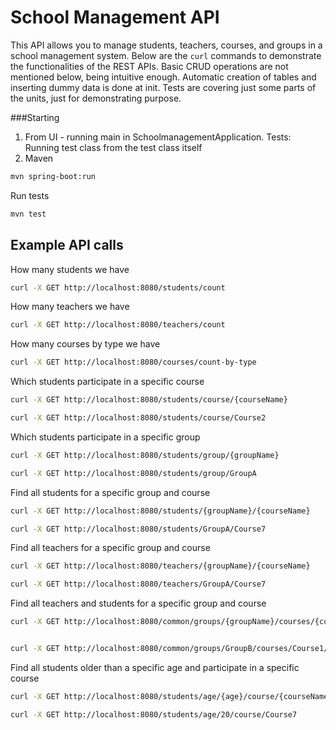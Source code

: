 # School Management API

This API allows you to manage students, teachers, courses, and groups in a school management system. 
Below are the `curl` commands to demonstrate the functionalities of the REST APIs. Basic CRUD operations are not mentioned below, being intuitive enough. Automatic creation of tables and inserting dummy data is done at init. 
Tests are covering just some parts of the units, just for demonstrating purpose. 

###Starting
1. From UI - running main in SchoolmanagementApplication. 
Tests:
Running test class from the test class itself
2. Maven
```sh
mvn spring-boot:run
```
Run tests
```sh
mvn test
```


## Example API calls

How many students we have

```sh
curl -X GET http://localhost:8080/students/count
```

How many teachers we have
```sh
curl -X GET http://localhost:8080/teachers/count
```

How many courses by type we have
```sh
curl -X GET http://localhost:8080/courses/count-by-type
```

Which students participate in a specific course
```sh
curl -X GET http://localhost:8080/students/course/{courseName}

curl -X GET http://localhost:8080/students/course/Course2
```

Which students participate in a specific group
```sh
curl -X GET http://localhost:8080/students/group/{groupName}

curl -X GET http://localhost:8080/students/group/GroupA
```

Find all students for a specific group and course
```sh
curl -X GET http://localhost:8080/students/{groupName}/{courseName}

curl -X GET http://localhost:8080/students/GroupA/Course7
```


Find all teachers for a specific group and course
```sh
curl -X GET http://localhost:8080/teachers/{groupName}/{courseName}

curl -X GET http://localhost:8080/teachers/GroupA/Course7
```

Find all teachers and students for a specific group and course
```sh
curl -X GET http://localhost:8080/common/groups/{groupName}/courses/{courseName}/members


curl -X GET http://localhost:8080/common/groups/GroupB/courses/Course1/members
```

Find all students older than a specific age and participate in a specific course
```sh
curl -X GET http://localhost:8080/students/age/{age}/course/{courseName}

curl -X GET http://localhost:8080/students/age/20/course/Course7
```